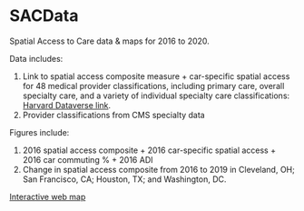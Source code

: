 # SACData
Spatial Access to Care data &amp; maps for 2016 to 2020.

Data includes:
1) Link to spatial access composite measure + car-specific spatial access for 48 medical provider classifications, including primary care, overall specialty care, and a variety of individual specialty care classifications: [Harvard Dataverse link](https://doi.org/10.7910/DVN/I9REMO).
2) Provider classifications from CMS specialty data

Figures include:
1) 2016 spatial access composite + 2016 car-specific spatial access + 2016 car commuting % + 2016 ADI
2) Change in spatial access composite from 2016 to 2019 in Cleveland, OH; San Francisco, CA; Houston, TX; and Washington, DC.

[Interactive web map](https://spatialepidemiology.github.io/SACData/)
